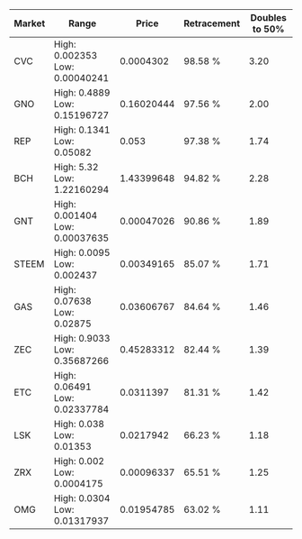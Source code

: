 | Market | Range | Price| Retracement | Doubles to 50% |
| --- | --- | --- | --- | --- |
| CVC | High: 0.002353<br />Low: 0.00040241 | 0.0004302 | 98.58 % | 3.20 |
| GNO | High: 0.4889<br />Low: 0.15196727 | 0.16020444 | 97.56 % | 2.00 |
| REP | High: 0.1341<br />Low: 0.05082 | 0.053 | 97.38 % | 1.74 |
| BCH | High: 5.32<br />Low: 1.22160294 | 1.43399648 | 94.82 % | 2.28 |
| GNT | High: 0.001404<br />Low: 0.00037635 | 0.00047026 | 90.86 % | 1.89 |
| STEEM | High: 0.0095<br />Low: 0.002437 | 0.00349165 | 85.07 % | 1.71 |
| GAS | High: 0.07638<br />Low: 0.02875 | 0.03606767 | 84.64 % | 1.46 |
| ZEC | High: 0.9033<br />Low: 0.35687266 | 0.45283312 | 82.44 % | 1.39 |
| ETC | High: 0.06491<br />Low: 0.02337784 | 0.0311397 | 81.31 % | 1.42 |
| LSK | High: 0.038<br />Low: 0.01353 | 0.0217942 | 66.23 % | 1.18 |
| ZRX | High: 0.002<br />Low: 0.0004175 | 0.00096337 | 65.51 % | 1.25 |
| OMG | High: 0.0304<br />Low: 0.01317937 | 0.01954785 | 63.02 % | 1.11 |
